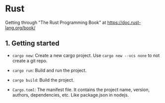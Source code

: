 # Rust

Getting through "The Rust Programming Book" at https://doc.rust-lang.org/book/

## 1. Getting started

- `cargo new`: Create a new cargo project. Use `cargo new --vcs none` to not create a git repo.
- `cargo run`: Build and run the project.
- `cargo build`: Build the project.

- `Cargo.toml`: The manifest file. It contains the project name, version, authors, dependencies, etc. Like package.json in nodejs.
